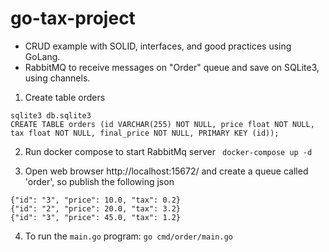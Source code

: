 # go-tax-project

- CRUD example with SOLID, interfaces, and good practices using GoLang.
- RabbitMQ to receive messages on "Order" queue and save on SQLite3, using channels.   


1. Create table orders
```
sqlite3 db.sqlite3
CREATE TABLE orders (id VARCHAR(255) NOT NULL, price float NOT NULL, tax float NOT NULL, final_price NOT NULL, PRIMARY KEY (id));
```

2. Run docker compose to start RabbitMq server
` docker-compose up -d`

3. Open web browser http://localhost:15672/ and create a queue called 'order', so publish the following json 

```
{"id": "3", "price": 10.0, "tax": 0.2}
{"id": "2", "price": 20.0, "tax": 3.2}
{"id": "3", "price": 45.0, "tax": 1.2}

```

4. To run the `main.go` program: `go cmd/order/main.go`

